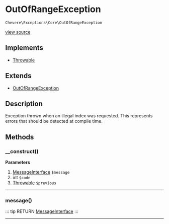 # OutOfRangeException

`Chevere\Exceptions\Core\OutOfRangeException`

[view source](https://github.com/chevere/chevere/blob/master/exceptions/Core/OutOfRangeException.php)

## Implements

- [Throwable](https://www.php.net/manual/class.throwable)
## Extends

- [OutOfRangeException](https://www.php.net/manual/class.outofrangeexception)

## Description

Exception thrown when an illegal index was requested. This represents errors that should be detected at compile time.

## Methods

### __construct()

**Parameters**

1. [MessageInterface](../../Interfaces/Message/MessageInterface.md) `$message`
2. int `$code`
3. [Throwable](https://www.php.net/manual/class.throwable) `$previous`

---

### message()

::: tip RETURN
[MessageInterface](../../Interfaces/Message/MessageInterface.md)
:::


---

